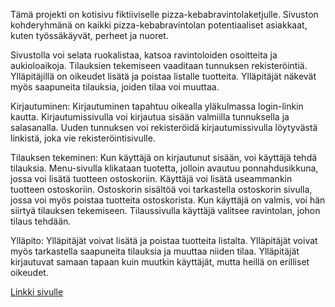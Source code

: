 

Tämä projekti on kotisivu fiktiiviselle pizza-kebabravintolaketjulle. Sivuston kohderyhmänä on kaikki pizza-kebabravintolan potentiaaliset asiakkaat, kuten työssäkäyvät, perheet ja nuoret.

Sivustolla voi selata ruokalistaa, katsoa ravintoloiden osoitteita ja aukioloaikoja. Tilauksien tekemiseen vaaditaan tunnuksen rekisteröintiä. Ylläpitäjillä on oikeudet lisätä ja poistaa listalle tuotteita. Ylläpitäjät näkevät myös saapuneita tilauksia, joiden tilaa voi muuttaa.

Kirjautuminen: Kirjautuminen tapahtuu oikealla yläkulmassa login-linkin kautta. Kirjautumissivulla voi kirjautua sisään valmiilla tunnuksella ja salasanalla. Uuden tunnuksen voi rekisteröidä kirjautumissivulla löytyvästä linkistä, joka vie rekisteröintisivulle.

Tilauksen tekeminen: Kun käyttäjä on kirjautunut sisään, voi käyttäjä tehdä tilauksia. Menu-sivulla klikataan tuotetta, jolloin avautuu ponnahdusikkuna, jossa voi lisätä tuotteen ostoskoriin. Käyttäjä voi lisätä useammankin tuotteen ostoskoriin. Ostoskorin sisältöä voi tarkastella ostoskorin sivulla, jossa voi myös poistaa tuotteita ostoskorista. Kun käyttäjä on valmis, voi hän siirtyä tilauksen tekemiseen. Tilaussivulla käyttäjä valitsee ravintolan, johon tilaus tehdään.

Ylläpito: Ylläpitäjät voivat lisätä ja poistaa tuotteita listalta. Ylläpitäjät voivat myös tarkastella saapuneita tilauksia ja muuttaa niiden tilaa. Ylläpitäjät kirjautuvat samaan tapaan kuin muutkin käyttäjät, mutta heillä on erilliset oikeudet.

[Linkki sivulle](https://users.metropolia.fi/~mikt/ravintola/menu.html)
